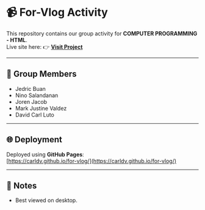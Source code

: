 # 📹 For-Vlog Activity

This repository contains our group activity for **COMPUTER PROGRAMMING - HTML**.  
Live site here: 👉 [**Visit Project**](https://carldv.github.io/for-vlog/)

---

## 👥 Group Members
- Jedric Buan  
- Nino Salandanan  
- Joren Jacob  
- Mark Justine Valdez  
- David Carl Luto

---

## 🌐 Deployment
Deployed using **GitHub Pages**:  
[https://carldv.github.io/for-vlog/](https://carldv.github.io/for-vlog/)

---

## 📌 Notes
- Best viewed on desktop.  
